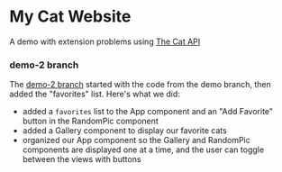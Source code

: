 # My Cat Website
A demo with extension problems using [The Cat API](https://thecatapi.com/)

### demo-2 branch
The [demo-2 branch](https://github.com/enitchals/my-cat-website/tree/demo-2) started with the code from the demo branch, then added the "favorites" list. Here's what we did:
- added a `favorites` list to the App component and an "Add Favorite" button in the RandomPic component
- added a Gallery component to display our favorite cats
- organized our App component so the Gallery and RandomPic components are displayed one at a time, and the user can toggle between the views with buttons
